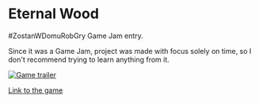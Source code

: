 # Eternal Wood
 #ZostanWDomuRobGry Game Jam entry.

Since it was a Game Jam, project was made with focus solely on time, so I don't recommend trying to learn anything from it.

[![Game trailer](http://img.youtube.com/vi/v=LTIePReKGB8/0.jpg)](http://www.youtube.com/watch?v=v=LTIePReKGB8)

[Link to the game](https://kodeman010.itch.io/eternal-wood)
